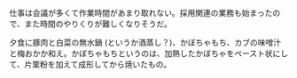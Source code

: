 仕事は会議が多くて作業時間があまり取れない。採用関連の業務も始まったので、また時間のやりくりが難しくなりそうだ。

夕食に豚肉と白菜の無水鍋 (というか酒蒸し？)、かぼちゃもち、カブの味噌汁と梅おかか和え。かぼちゃもちというのは、加熱したかぼちゃをペースト状にして、片栗粉を加えて成形してから焼いたもの。
